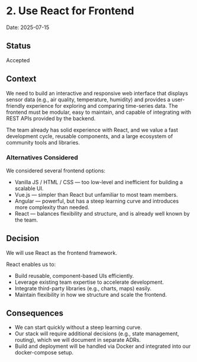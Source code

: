 # 2. Use React for Frontend

Date: 2025-07-15

## Status

Accepted

## Context

We need to build an interactive and responsive web interface that displays sensor data (e.g., air quality, temperature, humidity) and provides a user-friendly experience for exploring and comparing time-series data. The frontend must be modular, easy to maintain, and capable of integrating with REST APIs provided by the backend.

The team already has solid experience with React, and we value a fast development cycle, reusable components, and a large ecosystem of community tools and libraries.

### Alternatives Considered

We considered several frontend options:

- Vanilla JS / HTML / CSS — too low-level and inefficient for building a scalable UI.
- Vue.js — simpler than React but unfamiliar to most team members.
- Angular — powerful, but has a steep learning curve and introduces more complexity than needed.
- React — balances flexibility and structure, and is already well known by the team.

## Decision

We will use React as the frontend framework.

React enables us to:

- Build reusable, component-based UIs efficiently.
- Leverage existing team expertise to accelerate development.
- Integrate third-party libraries (e.g., charts, maps) easily.
- Maintain flexibility in how we structure and scale the frontend.

## Consequences

- We can start quickly without a steep learning curve.
- Our stack will require additional decisions (e.g., state management, routing), which we will document in separate ADRs.
- Build and deployment will be handled via Docker and integrated into our docker-compose setup.